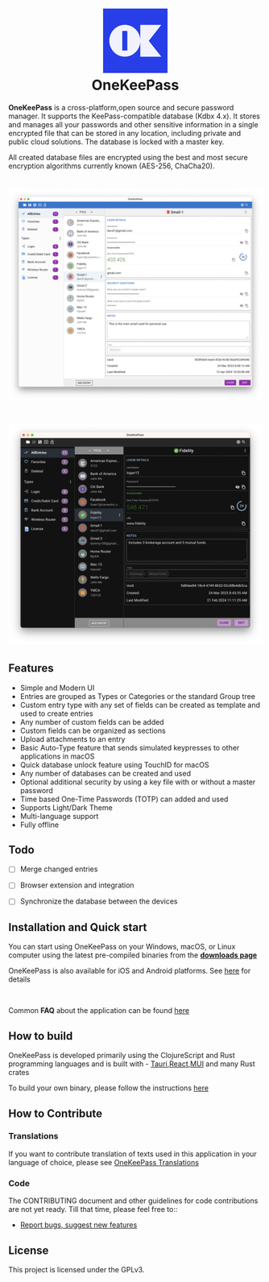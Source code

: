 <h1 align="center">
  <img src="./src-tauri/icons/128x128.png" alt="OneKeePass" width="128" />
  <br>
  <div>OneKeePass</div>
</h1>

**OneKeePass** is a cross-platform,open source and secure password manager. It supports the KeePass-compatible database (Kdbx 4.x). It stores and manages all your passwords and other sensitive information in a single encrypted file that can be stored in any location, including private and public cloud solutions. The database is locked with a master key. 

All created database files are encrypted using the best and most secure encryption algorithms currently known (AES-256, ChaCha20).

<h1 align="center">
  <img src="./screenshots/entrycategory-type-allentries.jpg" alt=""  />
  <br>
</h1>

<h1 align="center">
  <img src="./screenshots/entrycategory-type-allentries-okp-dark-mode.jpg" alt=""  />
  <br>
</h1>


## Features
- Simple and Modern UI
- Entries are grouped as Types or Categories or the standard Group tree
- Custom entry type with any set of fields can be created as template and used to create entries
- Any number of custom fields can be added
- Custom fields can be organized as sections
- Upload attachments to an entry
- Basic Auto-Type feature that sends simulated keypresses to other applications in macOS
- Quick database unlock feature using TouchID for macOS
- Any number of databases can be created and used
- Optional additional security by using a key file with or without a master password
- Time based One-Time Passwords (TOTP) can added and used
- Supports Light/Dark Theme
- Multi-language support 
- Fully offline 

## Todo

- [ ] Merge changed entries
- [ ] Browser extension and integration
- [ ] Synchronize the database between the devices 


## Installation and Quick start

You can start using OneKeePass on your Windows, macOS, or Linux computer using the latest pre-compiled binaries from the **[downloads page](https://github.com/OneKeePass/desktop/releases)**

OneKeePass is also available for iOS and Android platforms. See [here](https://github.com/OneKeePass/mobile) for details

<br>

Common **FAQ** about the application can be found [here](./docs/FAQ.md)

## How to build

OneKeePass is developed primarily using the ClojureScript and Rust programming languages and is built with - [Tauri](https://tauri.app/),[React](https://react.dev/),[MUI](https://mui.com/) and many Rust crates

To build your own binary, please follow the instructions [here](./docs/BUILD.md)

## How to Contribute

### Translations

If you want to contribute translation of texts used in this application in your language of choice, please see [OneKeePass Translations](https://github.com/OneKeePass/onekeepass-translations)

### Code
The CONTRIBUTING document and other guidelines for code contributions are not yet ready. Till that time, please feel free to::
- [Report bugs, suggest new features](https://github.com/OneKeePass/desktop/issues)
 
## License
This project is licensed under the GPLv3.
